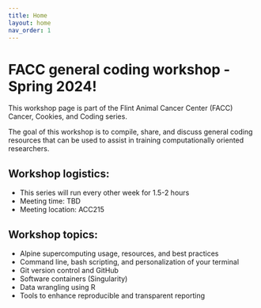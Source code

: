 ```yaml
---
title: Home
layout: home
nav_order: 1
---
```


# FACC general coding workshop - Spring 2024!
This workshop page is part of the Flint Animal Cancer Center (FACC) Cancer, Cookies, and Coding series.

The goal of this workshop is to compile, share, and discuss general coding resources that can be used to assist in training computationally oriented researchers.


## Workshop logistics: 
- This series will run every other week for 1.5-2 hours
- Meeting time: TBD
- Meeting location: ACC215


## Workshop topics:
- Alpine supercomputing usage, resources, and best practices
- Command line, bash scripting, and personalization of your terminal
- Git version control and GitHub
- Software containers (Singularity)
- Data wrangling using R
- Tools to enhance reproducible and transparent reporting



[Just the Docs]: https://just-the-docs.github.io/just-the-docs/
[GitHub Pages]: https://docs.github.com/en/pages
[README]: https://github.com/just-the-docs/just-the-docs-template/blob/main/README.md
[Jekyll]: https://jekyllrb.com
[GitHub Pages / Actions workflow]: https://github.blog/changelog/2022-07-27-github-pages-custom-github-actions-workflows-beta/
[use this template]: https://github.com/just-the-docs/just-the-docs-template/generate
